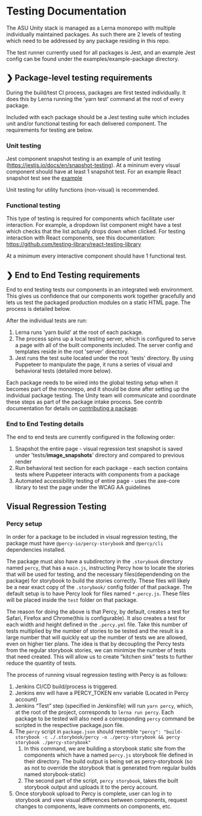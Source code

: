 # Testing Documentation
The ASU Unity stack is managed as a Lerna monorepo with multiple individually maintained packages. As such there are 2 levels of testing which need to be addressed by any package residing in this repo.

The test runner currently used for all packages is Jest, and an example Jest config can be found under the examples/example-package directory.

## ❯ Package-level testing requirements

During the build/test CI process, packages are first tested individually. It does this by Lerna running the 'yarn test' command at the root of every package.

Included with each package should be a Jest testing suite which includes unit and/or functional testing for each delivered component. The requirements for testing are below.

### Unit testing

Jest component snapshot testing is an example of unit testing (https://jestjs.io/docs/en/snapshot-testing). At a mininum every visual component should have at least 1 snapshot test. For an example React snapshot test see the [example](../examples/example-package/src/components/Example/Example.test.js)

Unit testing for utility functions (non-visual) is recommended.

### Functional testing

This type of testing is required for components which facilitate user interaction. For example, a dropdown list component might have a test which checks that the list actually drops down when clicked. For testing interaction with React components, see this documentation: https://github.com/testing-library/react-testing-library

At a minimum every interactive component should have 1 functional test.

## ❯ End to End Testing requirements

End to end testing tests our components in an integrated web environment. This gives us confidence that our components work together gracefully and lets us test the packaged production modules on a static HTML page. The process is detailed below.

After the individual tests are run:

1. Lerna runs 'yarn build' at the root of each package.
2. The process spins up a local testing server, which is configured to serve a page with all of the built components included. The server config and templates reside in the root 'server' directory.
3. Jest runs the test suite located under the root 'tests' directory. By using Puppeteer to manipulate the page, it runs a series of visual and behavioral tests (detailed more below).

Each package needs to be wired into the global testing setup when it becomes part of the monorepo, and it should be done after setting up the individual package testing. The Unity team will communicate and coordinate these steps as part of the package intake process. See contrib documentation for details on [contributing a package](../CONTRIBUTING.md).

### End to End Testing details

The end to end tests are currently configured in the following order:

1. Snapshot the entire page - visual regression test snapshot is saved under 'tests/__image_snapshots__' directory and compared to previous render
2. Run behavioral test section for each package - each section contains tests where Puppeteer interacts with components from a package
3. Automated accessibility testing of entire page - uses the axe-core library to test the page under the WCAG AA guidelines

## Visual Regression Testing
### Percy setup

In order for a package to be included in visual regression testing, the package must have `@percy-io/percy-storybook` and `@percy/cli` dependencies installed.

The package must also have a subdirectory in the `.storybook` directory named `percy`, that has a `main.js`, instructing Percy how to locate the stories that will be used for testing, and the necessary files(dependending on the package) for storybook to build the stories correctly. These files will likely be a near exact copy of the `.storybook/` config folder of that package. The default setup is to have Percy look for files named `*.percy.js`. These files will be placed inside the `test` folder on that package.

The reason for doing the above is that Percy, by default, creates a test for Safari, Firefox and Chrome(this is configurable). It also creates a test for each width and height defined in the `.percy.yml` file. Take this number of tests multiplied by the number of stories to be tested and the result is a large number that will quickly eat up the number of tests we are allowed, even on higher tier plans. The idea is that by decoupling the Percy tests from the regular storybook stories, we can minimize the number of tests that need created. This will allow us to create “kitchen sink” tests to further reduce the quantity of tests.

The process of running visual regression testing with Percy is as follows:

1. Jenkins CI/CD build/process is triggered.
2. Jenkins env will have a PERCY_TOKEN env variable (Located in Percy account)
3. Jenkins “Test” step (specified in Jenkinsfile) will run `yarn percy`, which, at the root of the project, corresponds to `lerna run percy`. Each package to be tested will also need a corresponding `percy` command be scripted in the respective package.json file.
4. The `percy` script in `package.json` should resemble `"percy": "build-storybook -c ./.storybook/percy -o ./percy-storybook && percy storybook ./percy-storybook"`
    1. In this command, we are building a storybook static site from the components which have a named `percy.js` storybook file defined in their directory. The build output is being set as percy-storybook (so as not to override the storybook that is generated from regular builds named storybook-static)
    2. The second part of the script, `percy storybook`, takes the built storybook output and uploads it to the percy account.
5. Once storybook upload to Percy is complete, user can log in to storybook and view visual differences between components, request changes to components, leave comments on components, etc.
